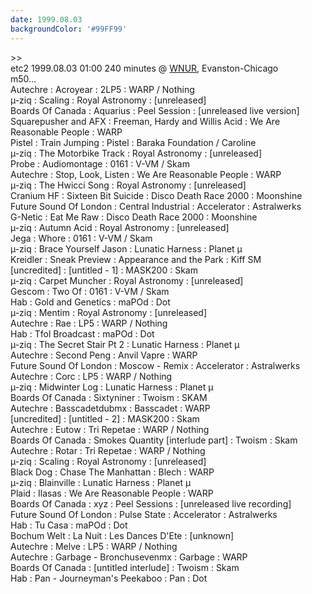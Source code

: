 ```yaml
---
date: 1999.08.03
backgroundColor: '#99FF99'
---
```


\>>  
etc2 1999.08.03 01:00 240 minutes @ [WNUR](http://www.wnur.org/), Evanston-Chicago  
m50...  
Autechre : Acroyear : 2LP5 : WARP / Nothing  
µ-ziq : Scaling : Royal Astronomy : \[unreleased\]  
Boards Of Canada : Aquarius : Peel Session : \[unreleased live version\]  
Squarepusher and AFX : Freeman, Hardy and Willis Acid : We Are Reasonable People : WARP  
Pistel : Train Jumping : Pistel : Baraka Foundation / Caroline  
µ-ziq : The Motorbike Track : Royal Astronomy : \[unreleased\]  
Probe : Audiomontage : 0161 : V-VM / Skam  
Autechre : Stop, Look, Listen : We Are Reasonable People : WARP  
µ-ziq : The Hwicci Song : Royal Astronomy : \[unreleased\]  
Cranium HF : Sixteen Bit Suicide : Disco Death Race 2000 : Moonshine  
Future Sound Of London : Central Industrial : Accelerator : Astralwerks  
G-Netic : Eat Me Raw : Disco Death Race 2000 : Moonshine  
µ-ziq : Autumn Acid : Royal Astronomy : \[unreleased\]  
Jega : Whore : 0161 : V-VM / Skam  
µ-ziq : Brace Yourself Jason : Lunatic Harness : Planet µ  
Kreidler : Sneak Preview : Appearance and the Park : Kiff SM  
\[uncredited\] : \[untitled - 1\] : MASK200 : Skam  
µ-ziq : Carpet Muncher : Royal Astronomy : \[unreleased\]  
Gescom : Two Of : 0161 : V-VM / Skam  
Hab : Gold and Genetics : maPOd : Dot  
µ-ziq : Mentim : Royal Astronomy : \[unreleased\]  
Autechre : Rae : LP5 : WARP / Nothing  
Hab : Tfol Broadcast : maPOd : Dot  
µ-ziq : The Secret Stair Pt 2 : Lunatic Harness : Planet µ  
Autechre : Second Peng : Anvil Vapre : WARP  
Future Sound Of London : Moscow - Remix : Accelerator : Astralwerks  
Autechre : Corc : LP5 : WARP / Nothing  
µ-ziq : Midwinter Log : Lunatic Harness : Planet µ  
Boards Of Canada : Sixtyniner : Twoism : SKAM  
Autechre : Basscadetdubmx : Basscadet : WARP  
\[uncredited\] : \[untitled - 2\] : MASK200 : Skam  
Autechre : Eutow : Tri Repetae : WARP / Nothing  
Boards Of Canada : Smokes Quantity \[interlude part\] : Twoism : Skam  
Autechre : Rotar : Tri Repetae : WARP / Nothing  
µ-ziq : Scaling : Royal Astronomy : \[unreleased\]  
Black Dog : Chase The Manhattan : Blech : WARP  
µ-ziq : Blainville : Lunatic Harness : Planet µ  
Plaid : Ilasas : We Are Reasonable People : WARP  
Boards Of Canada : xyz : Peel Sessions : \[unreleased live recording\]  
Future Sound Of London : Pulse State : Accelerator : Astralwerks  
Hab : Tu Casa : maPOd : Dot  
Bochum Welt : La Nuit : Les Dances D'Ete : \[unknown\]  
Autechre : Melve : LP5 : WARP / Nothing  
Autechre : Garbage - Bronchusevenmx : Garbage : WARP  
Boards Of Canada : \[untitled interlude\] : Twoism : Skam  
Hab : Pan - Journeyman's Peekaboo : Pan : Dot